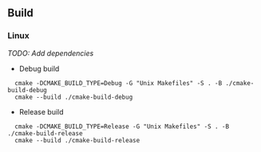 ## Build
### Linux

*TODO: Add dependencies*

- Debug build
```shell
  cmake -DCMAKE_BUILD_TYPE=Debug -G "Unix Makefiles" -S . -B ./cmake-build-debug
  cmake --build ./cmake-build-debug
```
- Release build
```shell
  cmake -DCMAKE_BUILD_TYPE=Release -G "Unix Makefiles" -S . -B ./cmake-build-release
  cmake --build ./cmake-build-release
```